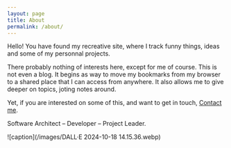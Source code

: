 ```yaml
---
layout: page
title: About
permalink: /about/
---
```


Hello! 
You have found my recreative site, where I track funny things, ideas and some of my personnal projects.

There probably nothing of interests here, except for me of course. This is not even a blog.
It begins as way to move my bookmarks from my browser to a shared place that I can access from anywhere. It also allows me to give deeper on topics, joting notes around.

Yet, if you are interested on some of this, and want to get in touch, [Contact me](https://github.com/yduf).

Software Architect – Developer – Project Leader.

![caption](/images/DALL·E 2024-10-18 14.15.36.webp)
